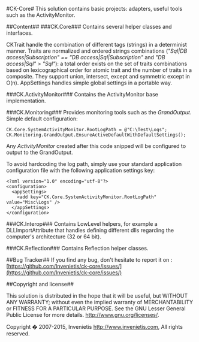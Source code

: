 #CK-Core#
This solution contains basic projects: adapters, useful tools such as the ActivityMonitor.

##Content##
###CK.Core###
Contains several helper classes and interfaces.

CKTrait handle the combination of different tags (strings) in a determinist manner. 
Traits are normalized and ordered strings combinations (*"Sql|DB access|Subscription" == "DB access|Sql|Subscription"* and *"DB access|Sql" > "Sql"*): a total order exists on the set of traits combinations based on lexicographical order for atomic trait and the number of traits in a composite. They support union, intersect, except and symmetric except in O(n).
AppSettings handles simple global settings in a portable way.

###CK.ActivityMonitor###
Contains the ActivityMonitor base implementation.

###CK.Monitoring###
Provides monitoring tools such as the *GrandOutput*.
Simple default configuration:
```
CK.Core.SystemActivityMonitor.RootLogPath = @"C:\Test\Logs";
CK.Monitoring.GrandOutput.EnsureActiveDefaultWithDefaultSettings();
```
Any *ActivityMonitor* created after this code snipped will be configured to output to the GrandOutput.

To avoid hardcoding the log path, simply use your standard application configuration file with the following application settings key:
```
<?xml version="1.0" encoding="utf-8"?>
<configuration>
  <appSettings>
    <add key="CK.Core.SystemActivityMonitor.RootLogPath" value="Misc\Logs" />
  </appSettings>
</configuration>
```
###CK.Interop###
Contains LowLevel helpers, for example a DLLImportAttribute that handles defining different dlls regarding the computer's architecture (32 or 64 bit).

###CK.Reflection###
Contains Reflection helper classes.

##Bug Tracker##
If you find any bug, don't hesitate to report it on : [https://github.com/Invenietis/ck-core/issues/](https://github.com/Invenietis/ck-core/issues/)

##Copyright and license##

This solution is distributed in the hope that it will be useful, 
but WITHOUT ANY WARRANTY; without even the implied warranty of
MERCHANTABILITY or FITNESS FOR A PARTICULAR PURPOSE.  See the 
GNU Lesser General Public License for more details.
<http://www.gnu.org/licenses/>. 
 
Copyright � 2007-2015,
    Invenietis <http://www.invenietis.com>,
All rights reserved.
